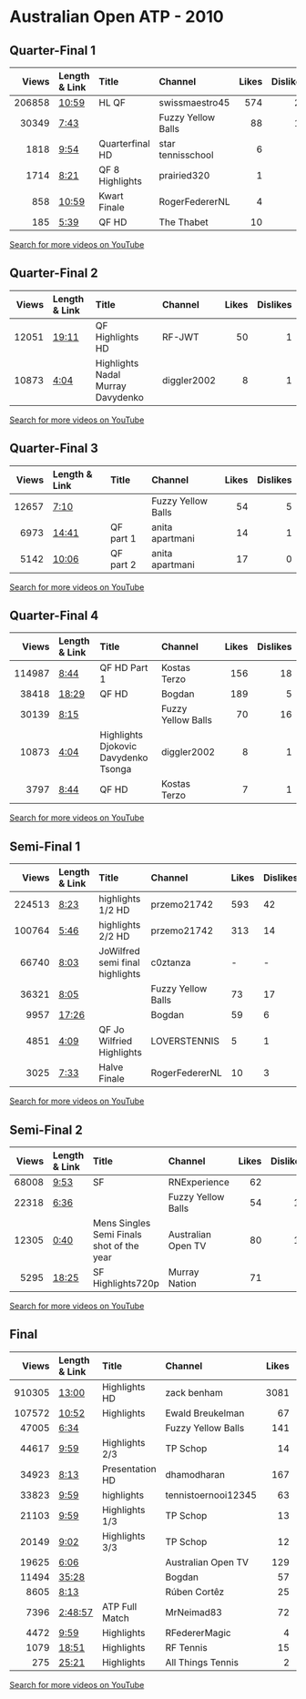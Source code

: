 
# Australian Open ATP - 2010

## Quarter-Final 1
|   Views | Length & Link                                        | Title             | Channel            |   Likes |   Dislikes |
|--------:|:-----------------------------------------------------|:------------------|:-------------------|--------:|-----------:|
|  206858 | [10:59](https://www.youtube.com/watch?v=2s1VY7lA78k) | HL        QF      | swissmaestro45     |     574 |         21 |
|   30349 | [7:43](https://www.youtube.com/watch?v=agiZN3UwcbU)  |                   | Fuzzy Yellow Balls |      88 |         14 |
|    1818 | [9:54](https://www.youtube.com/watch?v=htYUKys8uPQ)  | Quarterfinal HD   | star tennisschool  |       6 |          0 |
|    1714 | [8:21](https://www.youtube.com/watch?v=CC_WJBvaWsc)  | QF  8  Highlights | prairied320        |       1 |          0 |
|     858 | [10:59](https://www.youtube.com/watch?v=ac7IDGQ4UPQ) | Kwart Finale      | RogerFedererNL     |       4 |          0 |
|     185 | [5:39](https://www.youtube.com/watch?v=vuic8N-LK3k)  | QF HD             | The Thabet         |      10 |          0 |

[Search for more videos on YouTube](https://www.youtube.com/results?search_query=%22australian+open%22+%22Federer%22+%22Davydenko%22+%222010%22+%22highlights%22)     

## Quarter-Final 2
|   Views | Length & Link                                        | Title                               | Channel     |   Likes |   Dislikes |
|--------:|:-----------------------------------------------------|:------------------------------------|:------------|--------:|-----------:|
|   12051 | [19:11](https://www.youtube.com/watch?v=a5ol5uH1Bmk) | QF      Highlights HD               | RF-JWT      |      50 |          1 |
|   10873 | [4:04](https://www.youtube.com/watch?v=23QyzsS5yWk)  | Highlights  Nadal  Murray Davydenko | diggler2002 |       8 |          1 |

[Search for more videos on YouTube](https://www.youtube.com/results?search_query=%22australian+open%22+%22Tsonga%22+%22Djokovic%22+%222010%22+%22highlights%22)     

## Quarter-Final 3
|   Views | Length & Link                                        | Title      | Channel            |   Likes |   Dislikes |
|--------:|:-----------------------------------------------------|:-----------|:-------------------|--------:|-----------:|
|   12657 | [7:10](https://www.youtube.com/watch?v=9IAHCgyQ1Mc)  |            | Fuzzy Yellow Balls |      54 |          5 |
|    6973 | [14:41](https://www.youtube.com/watch?v=CytUajZU0wI) | QF  part 1 | anita apartmani    |      14 |          1 |
|    5142 | [10:06](https://www.youtube.com/watch?v=RGUE27CHTBo) | QF  part 2 | anita apartmani    |      17 |          0 |

[Search for more videos on YouTube](https://www.youtube.com/results?search_query=%22australian+open%22+%22Cilic%22+%22Roddick%22+%222010%22+%22highlights%22)     

## Quarter-Final 4
|   Views | Length & Link                                        | Title                                   | Channel            |   Likes |   Dislikes |
|--------:|:-----------------------------------------------------|:----------------------------------------|:-------------------|--------:|-----------:|
|  114987 | [8:44](https://www.youtube.com/watch?v=IxV8GG4DF3c)  | QF   HD Part 1                          | Kostas Terzo       |     156 |         18 |
|   38418 | [18:29](https://www.youtube.com/watch?v=IeVUBk2nnqA) | QF   HD                                 | Bogdan             |     189 |          5 |
|   30139 | [8:15](https://www.youtube.com/watch?v=pTZalUSRaD0)  |                                         | Fuzzy Yellow Balls |      70 |         16 |
|   10873 | [4:04](https://www.youtube.com/watch?v=23QyzsS5yWk)  | Highlights   Djokovic  Davydenko Tsonga | diggler2002        |       8 |          1 |
|    3797 | [8:44](https://www.youtube.com/watch?v=iC7d9UsHlbI)  | QF   HD                                 | Kostas Terzo       |       7 |          1 |

[Search for more videos on YouTube](https://www.youtube.com/results?search_query=%22australian+open%22+%22Murray%22+%22Nadal%22+%222010%22+%22highlights%22)     

## Semi-Final 1
|   Views | Length & Link                                        | Title                              | Channel            | Likes   | Dislikes   |
|--------:|:-----------------------------------------------------|:-----------------------------------|:-------------------|:--------|:-----------|
|  224513 | [8:23](https://www.youtube.com/watch?v=e0jdu8KYPrE)  | highlights 1/2 HD                  | przemo21742        | 593     | 42         |
|  100764 | [5:46](https://www.youtube.com/watch?v=Cp73mOR_uiw)  | highlights 2/2 HD                  | przemo21742        | 313     | 14         |
|   66740 | [8:03](https://www.youtube.com/watch?v=nG2nRuGYVSE)  | JoWilfred    semi final highlights | c0ztanza           | -       | -          |
|   36321 | [8:05](https://www.youtube.com/watch?v=gGkYYwGFJrk)  |                                    | Fuzzy Yellow Balls | 73      | 17         |
|    9957 | [17:26](https://www.youtube.com/watch?v=Z2gizjmIGNI) |                                    | Bogdan             | 59      | 6          |
|    4851 | [4:09](https://www.youtube.com/watch?v=2fe8gHj456A)  | QF  Jo Wilfried  Highlights        | LOVERSTENNIS       | 5       | 1          |
|    3025 | [7:33](https://www.youtube.com/watch?v=PhVEOfgcyII)  | Halve Finale                       | RogerFedererNL     | 10      | 3          |

[Search for more videos on YouTube](https://www.youtube.com/results?search_query=%22australian+open%22+%22Federer%22+%22Tsonga%22+%222010%22+%22highlights%22)     

## Semi-Final 2
|   Views | Length & Link                                        | Title                                        | Channel            |   Likes |   Dislikes |
|--------:|:-----------------------------------------------------|:---------------------------------------------|:-------------------|--------:|-----------:|
|   68008 | [9:53](https://www.youtube.com/watch?v=HUnclVmXbZU)  | SF                                           | RNExperience       |      62 |          4 |
|   22318 | [6:36](https://www.youtube.com/watch?v=0Rh2lXDedic)  |                                              | Fuzzy Yellow Balls |      54 |         12 |
|   12305 | [0:40](https://www.youtube.com/watch?v=_Cc6758dIgM)  | Mens Singles Semi Finals    shot of the year | Australian Open TV |      80 |         11 |
|    5295 | [18:25](https://www.youtube.com/watch?v=kVukkY3HBaU) | SF Highlights720p                            | Murray Nation      |      71 |          1 |

[Search for more videos on YouTube](https://www.youtube.com/results?search_query=%22australian+open%22+%22Murray%22+%22Cilic%22+%222010%22+%22highlights%22)     

## Final
|   Views | Length & Link                                          | Title               | Channel             |   Likes |   Dislikes |
|--------:|:-------------------------------------------------------|:--------------------|:--------------------|--------:|-----------:|
|  910305 | [13:00](https://www.youtube.com/watch?v=gjXQHB6pcpk)   | Highlights    HD    | zack benham         |    3081 |        155 |
|  107572 | [10:52](https://www.youtube.com/watch?v=NsGsx8yTKeE)   | Highlights          | Ewald Breukelman    |      67 |         17 |
|   47005 | [6:34](https://www.youtube.com/watch?v=FDXlMpwQ25Q)    |                     | Fuzzy Yellow Balls  |     141 |         28 |
|   44617 | [9:59](https://www.youtube.com/watch?v=lJJlpeduipc)    | Highlights    2/3   | TP Schop            |      14 |          5 |
|   34923 | [8:13](https://www.youtube.com/watch?v=K2Nlv9ZByUw)    | Presentation HD     | dhamodharan         |     167 |          4 |
|   33823 | [9:59](https://www.youtube.com/watch?v=9HVL091ri4U)    | highlights          | tennistoernooi12345 |      63 |          1 |
|   21103 | [9:59](https://www.youtube.com/watch?v=tNM7tFzFCLU)    | Highlights    1/3   | TP Schop            |      13 |         11 |
|   20149 | [9:02](https://www.youtube.com/watch?v=xv7XQfmBrVQ)    | Highlights    3/3   | TP Schop            |      12 |          1 |
|   19625 | [6:06](https://www.youtube.com/watch?v=TBixkheoQQU)    |                     | Australian Open TV  |     129 |          2 |
|   11494 | [35:28](https://www.youtube.com/watch?v=TmmUbYojcqg)   |                     | Bogdan              |      57 |          5 |
|    8605 | [8:13](https://www.youtube.com/watch?v=66OuCuQg1bU)    |                     | Rúben Cortêz        |      25 |          2 |
|    7396 | [2:48:57](https://www.youtube.com/watch?v=jmAoxNRLC2Y) | ATP      Full Match | MrNeimad83          |      72 |          1 |
|    4472 | [9:59](https://www.youtube.com/watch?v=Xv08SmxYIQc)    | Highlights          | RFedererMagic       |       4 |          0 |
|    1079 | [18:51](https://www.youtube.com/watch?v=zwsrTTnIvKo)   | Highlights          | RF Tennis           |      15 |          0 |
|     275 | [25:21](https://www.youtube.com/watch?v=OhVaiTA3m0s)   | Highlights          | All Things Tennis   |       2 |          1 |

[Search for more videos on YouTube](https://www.youtube.com/results?search_query=%22australian+open%22+%22Federer%22+%22Murray%22+%222010%22+%22highlights%22)     
